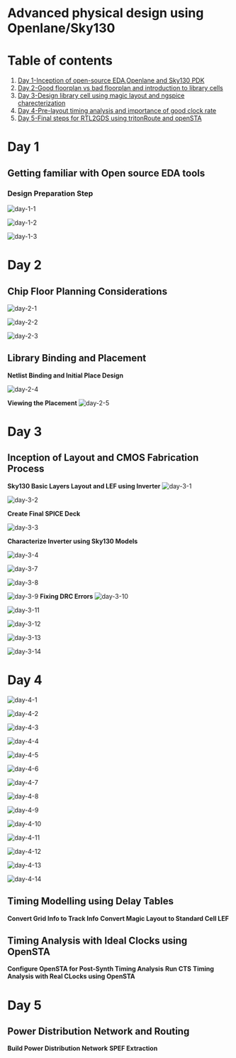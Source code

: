 # Advanced physical design using Openlane/Sky130

# Table of contents

1. [Day 1-Inception of open-source EDA,Openlane and Sky130 PDK](#day-1)
1. [Day 2-Good floorplan vs bad floorplan and introduction to library cells](#day-2)
1. [Day 3-Design library cell using magic layout and ngspice charecterization](#day-3)
1. [Day 4-Pre-layout timing analysis and importance of good clock rate](#day-4)
1. [Day 5-Final steps for RTL2GDS using tritonRoute and openSTA](#day-5)

# Day 1
## Getting familiar with Open source EDA tools
### Design Preparation Step

![day-1-1](https://github.com/SR-Rishab/pes_openlane/assets/107171044/47151e90-a58d-4726-8cd7-6d17e9313b74)

![day-1-2](https://github.com/SR-Rishab/pes_openlane/assets/107171044/31d15a1c-9af1-4492-a548-eda6e5b3d9df)

![day-1-3](https://github.com/SR-Rishab/pes_openlane/assets/107171044/285bbb58-8bd5-48d2-85ca-ce28c8e47f3f)
# Day 2



## Chip Floor Planning Considerations
![day-2-1](https://github.com/SR-Rishab/pes_openlane/assets/107171044/5fb84f01-408d-4d9e-a9c4-a92ec7804fd9)

![day-2-2](https://github.com/SR-Rishab/pes_openlane/assets/107171044/6e9cc54f-6ef9-4d85-8d23-69c616305892)

![day-2-3](https://github.com/SR-Rishab/pes_openlane/assets/107171044/c50d5cb7-bf7b-429a-83b0-b8b60017c4bc)
## Library Binding and Placement
**Netlist Binding and Initial Place Design**

![day-2-4](https://github.com/SR-Rishab/pes_openlane/assets/107171044/39b41136-b085-474f-b0be-6ebf86b7f002)

**Viewing the Placement**
![day-2-5](https://github.com/SR-Rishab/pes_openlane/assets/107171044/0c169701-4c5e-4014-b420-2defccce4033)
# Day 3
## Inception of Layout and CMOS Fabrication Process
**Sky130 Basic Layers Layout and LEF using Inverter**
![day-3-1](https://github.com/SR-Rishab/pes_openlane/assets/107171044/77208b1b-0dce-4ddc-a520-31a25bc908bb)

![day-3-2](https://github.com/SR-Rishab/pes_openlane/assets/107171044/dbad9f51-2895-4d0f-8603-42cc6d6b238f)







**Create Final SPICE Deck**

![day-3-3](https://github.com/SR-Rishab/pes_openlane/assets/107171044/b33d9f2e-b573-4c5c-9126-00f722ac4ebc)

**Characterize Inverter using Sky130 Models**

![day-3-4](https://github.com/SR-Rishab/pes_openlane/assets/107171044/3cf3a53c-9656-48ba-a526-b962207fcac2)

![day-3-7](https://github.com/SR-Rishab/pes_openlane/assets/107171044/bbf31cbe-0718-4db4-af12-c29c999af72c)

![day-3-8](https://github.com/SR-Rishab/pes_openlane/assets/107171044/75d72fe5-4d03-448d-9be7-db1c4977127e)

![day-3-9](https://github.com/SR-Rishab/pes_openlane/assets/107171044/4aa191c2-11e3-483f-a8cc-8c6715c82252)
**Fixing DRC Errors**
![day-3-10](https://github.com/SR-Rishab/pes_openlane/assets/107171044/c782a0fb-2ea0-428f-8be8-04a997fd322b)

![day-3-11](https://github.com/SR-Rishab/pes_openlane/assets/107171044/27364f2c-c65a-4b5e-9660-5ed25ecde8cf)

![day-3-12](https://github.com/SR-Rishab/pes_openlane/assets/107171044/e5c2e138-53f1-4327-99e2-b39edc1951b3)

![day-3-13](https://github.com/SR-Rishab/pes_openlane/assets/107171044/ed39b235-2d08-44cb-bf3f-5b85fd67d3b3)

![day-3-14](https://github.com/SR-Rishab/pes_openlane/assets/107171044/6853ba4b-2953-46d4-b7e7-6a845b3dc571)

# Day 4
![day-4-1](https://github.com/SR-Rishab/pes_openlane/assets/107171044/88edb039-70dd-4cac-b8d8-2de9910ea677)

![day-4-2](https://github.com/SR-Rishab/pes_openlane/assets/107171044/7aba116b-2eda-4133-abbb-f2122525bc97)

![day-4-3](https://github.com/SR-Rishab/pes_openlane/assets/107171044/e1ba15dc-defb-4f87-ba68-c4d7e766382f)

![day-4-4](https://github.com/SR-Rishab/pes_openlane/assets/107171044/e6a5c5df-fb62-4ddc-928b-a365028e7b2e)

![day-4-5](https://github.com/SR-Rishab/pes_openlane/assets/107171044/0cc146b7-47de-4b5b-b4c5-5683676a51a7)

![day-4-6](https://github.com/SR-Rishab/pes_openlane/assets/107171044/54053e42-8952-41f2-acaf-9bf78845c950)

![day-4-7](https://github.com/SR-Rishab/pes_openlane/assets/107171044/4622073c-1c0b-41fb-ba02-3ba11108c24b)

![day-4-8](https://github.com/SR-Rishab/pes_openlane/assets/107171044/f7084897-521a-4efb-9a97-9b156240c714)

![day-4-9](https://github.com/SR-Rishab/pes_openlane/assets/107171044/01965819-f0be-4b98-99fe-b6704ff8cf8f)

![day-4-10](https://github.com/SR-Rishab/pes_openlane/assets/107171044/8bb87d0b-41bc-485c-94cd-01ae535bd6eb)

![day-4-11](https://github.com/SR-Rishab/pes_openlane/assets/107171044/71ff075f-7c6f-4ed5-9dba-8d92766d5ff4)

![day-4-12](https://github.com/SR-Rishab/pes_openlane/assets/107171044/03225b59-28d1-4143-8f6f-a202c8cc0466)

![day-4-13](https://github.com/SR-Rishab/pes_openlane/assets/107171044/b5871c32-641e-4bdc-9a1c-b9ce065da1c8)

![day-4-14](https://github.com/SR-Rishab/pes_openlane/assets/107171044/c559911a-1569-4689-9848-6c87a7b36125)

## Timing Modelling using Delay Tables
**Convert Grid Info to Track Info**
**Convert Magic Layout to Standard Cell LEF**
## Timing Analysis with Ideal Clocks using OpenSTA
**Configure OpenSTA for Post-Synth Timing Analysis**
**Run CTS**
**Timing Analysis with Real CLocks using OpenSTA**
# Day 5
## Power Distribution Network and Routing
**Build Power Distribution Network**
**SPEF Extraction**
